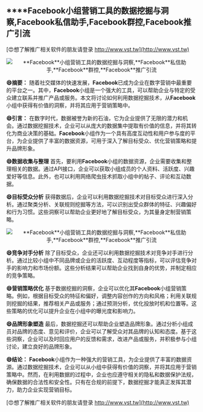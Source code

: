 ## ****Facebook**小组营销工具的数据挖掘与洞察,**Facebook**私信助手,**Facebook**群控,**Facebook**推广引流**

[😍想了解推广相关软件的朋友请登录 http://www.vst.tw](http://www.vst.tw)

 <center><img src="https://vst.tw/MP4/tuiguang/png/5.png" alt="**Facebook**小组营销工具的数据挖掘与洞察,**Facebook**私信助手,**Facebook**群控,**Facebook**推广引流"></center>

**😄摘要：**
随着社交媒体的快速发展，**Facebook**已成为企业在数字营销中最重要的平台之一。其中，**Facebook**小组是一个强大的工具，可以帮助企业与特定的受众建立联系并推广产品或服务。本文将讨论如何利用数据挖掘技术，从**Facebook**小组中获得有价值的洞察，并将其应用于营销策略中。

**😄引言：**
在数字时代，数据被誉为新的石油，它为企业提供了无限的潜力和机会。通过数据挖掘技术，企业可以从庞大的数据集中提取有价值的信息，并将其转化为商业决策的基础。**Facebook**小组作为一个具有高度互动性和用户参与度的平台，为企业提供了丰富的数据资源，可用于深入了解目标受众、优化营销策略和提升品牌形象。

**😄数据收集与整理**
首先，要利用**Facebook**小组的数据资源，企业需要收集和整理相关的数据。通过API接口，企业可以获取小组成员的个人资料、活跃度、兴趣爱好等信息。此外，也可以利用网络爬虫技术抓取小组中的帖子、评论和互动数据。

**😄目标受众分析**
获得数据后，企业可以利用数据挖掘技术对目标受众进行深入分析。通过聚类分析、关联规则挖掘等方法，可以识别出受众群体的特征、兴趣偏好和行为习惯。这些洞察可以帮助企业更好地了解目标受众，为其量身定制营销策略。

 <center><img src="https://vst.tw/MP4/tuiguang/png/3.png" alt="**Facebook**小组营销工具的数据挖掘与洞察,**Facebook**私信助手,**Facebook**群控,**Facebook**推广引流"></center>

**😄竞争对手分析**
除了目标受众，企业还可以利用数据挖掘技术对竞争对手进行分析。通过比较小组中不同品牌或企业的活跃度、互动程度等指标，可以评估竞争对手的影响力和市场份额。这些分析结果可以帮助企业找到自身的优势，并制定相应的竞争策略。

**😄营销策略优化**
基于数据挖掘的洞察，企业可以优化其**Facebook**小组营销策略。例如，根据目标受众的特征和偏好，调整内容创作的方向和风格；利用关联规则挖掘的结果，推荐相关产品或服务；通过预测分析，优化投放时机和位置等。这些策略的优化可以提升企业在小组中的曝光度和影响力。

**😄品牌形象塑造**
最后，数据挖掘还可以帮助企业塑造品牌形象。通过分析小组成员对品牌的态度、意见和评价，企业可以了解受众对其品牌的认知和态度。基于这些洞察，企业可以及时回应用户的反馈和需求，改进产品或服务，并积极参与小组讨论，建立良好的品牌形象。

**😄结论：**
**Facebook**小组作为一种强大的营销工具，为企业提供了丰富的数据资源。通过数据挖掘技术，企业可以从小组中获得有价值的洞察，并将其应用于营销策略中。然而，在利用数据的过程中，企业也应遵守相关的隐私和数据保护法规，确保数据的合法性和安全性。只有在合规的前提下，数据挖掘才能真正发挥其潜力，助力企业实现营销目标。

[😍想了解推广相关软件的朋友请登录 http://www.vst.tw](http://www.vst.tw)



